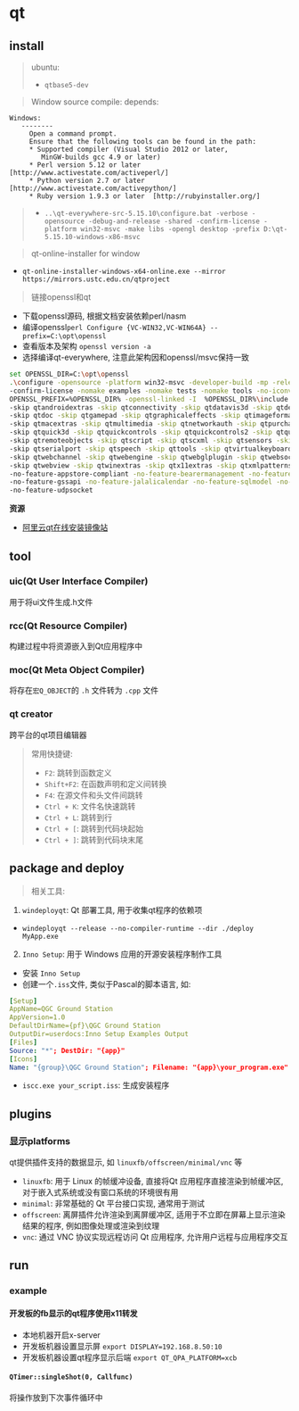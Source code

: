 # qt

## install

> ubuntu:
> - `qtbase5-dev`

> Window source compile:
> depends:
```
Windows:
   --------
     Open a command prompt.
     Ensure that the following tools can be found in the path:
     * Supported compiler (Visual Studio 2012 or later,
        MinGW-builds gcc 4.9 or later)
     * Perl version 5.12 or later   [http://www.activestate.com/activeperl/]
     * Python version 2.7 or later  [http://www.activestate.com/activepython/]
     * Ruby version 1.9.3 or later  [http://rubyinstaller.org/]
```
> - `..\qt-everywhere-src-5.15.10\configure.bat -verbose -opensource -debug-and-release -shared -confirm-license -platform win32-msvc -make libs -opengl desktop -prefix D:\qt-5.15.10-windows-x86-msvc`

> qt-online-installer for window
- `qt-online-installer-windows-x64-online.exe --mirror https://mirrors.ustc.edu.cn/qtproject`

> 链接openssl和qt
- 下载openssl源码, 根据文档安装依赖perl/nasm
- 编译openssl`perl Configure {VC-WIN32,VC-WIN64A} --prefix=C:\opt\openssl`
- 查看版本及架构 `openssl version -a`
- 选择编译qt-everywhere, 注意此架构因和openssl/msvc保持一致
```sh
set OPENSSL_DIR=C:\opt\openssl
.\configure -opensource -platform win32-msvc -developer-build -mp -release -v \
-confirm-license -nomake examples -nomake tests -nomake tools -no-iconv -no-dbus -no-plugin-manifests -no-opengl \
OPENSSL_PREFIX=%OPENSSL_DIR% -openssl-linked -I  %OPENSSL_DIR%\include -L %OPENSSL_DIR%\lib OPENSSL_LIBS="libssl.lib libcrypto.lib Ws2_32.lib Gdi32.lib Advapi32.lib Crypt32.lib User32.lib" -skip qt3d -skip qtactiveqt \
-skip qtandroidextras -skip qtconnectivity -skip qtdatavis3d -skip qtdeclarative \
-skip qtdoc -skip qtgamepad -skip qtgraphicaleffects -skip qtimageformats -skip qtlottie \
-skip qtmacextras -skip qtmultimedia -skip qtnetworkauth -skip qtpurchasing \
-skip qtquick3d -skip qtquickcontrols -skip qtquickcontrols2 -skip qtquicktimeline \
-skip qtremoteobjects -skip qtscript -skip qtscxml -skip qtsensors -skip qtserialbus \
-skip qtserialport -skip qtspeech -skip qttools -skip qtvirtualkeyboard -skip qtwayland \
-skip qtwebchannel -skip qtwebengine -skip qtwebglplugin -skip qtwebsockets \
-skip qtwebview -skip qtwinextras -skip qtx11extras -skip qtxmlpatterns \
-no-feature-appstore-compliant -no-feature-bearermanagement -no-feature-commandlineparser \ -no-feature-ftp -no-feature-future -no-feature-geoservices_esri -no-feature-gestures \
-no-feature-gssapi -no-feature-jalalicalendar -no-feature-sqlmodel -no-feature-sspi \
-no-feature-udpsocket
```

**资源**
- [阿里云qt在线安装镜像站](https://mirrors.aliyun.com/qt/archive/online_installers/4.10/)

## tool

### uic(Qt User Interface Compiler)

用于将ui文件生成.h文件

### rcc(Qt Resource Compiler)

构建过程中将资源嵌入到Qt应用程序中

### moc(Qt Meta Object Compiler)

将存在`宏Q_OBJECT`的 `.h` 文件转为 `.cpp` 文件

### qt creator

跨平台的qt项目编辑器

> 常用快捷键:
> - `F2`: 跳转到函数定义
> - `Shift+F2`: 在函数声明和定义间转换
> - `F4`: 在源文件和头文件间跳转
> - `Ctrl + K`: 文件名快速跳转
> - `Ctrl + L`: 跳转到行
> - `Ctrl + [`: 跳转到代码块起始
> - `Ctrl + ]`: 跳转到代码块末尾

## package and deploy

> 相关工具: 
1. `windeployqt`: Qt 部署工具, 用于收集qt程序的依赖项
- `windeployqt --release --no-compiler-runtime --dir ./deploy MyApp.exe`

2.  `Inno Setup`: 用于 Windows 应用的开源安装程序制作工具
- 安装 `Inno Setup`
- 创建一个`.iss`文件, 类似于Pascal的脚本语言, 如:
```yaml
[Setup]
AppName=QGC Ground Station
AppVersion=1.0
DefaultDirName={pf}\QGC Ground Station
OutputDir=userdocs:Inno Setup Examples Output
[Files]
Source: "*"; DestDir: "{app}"
[Icons]
Name: "{group}\QGC Ground Station"; Filename: "{app}\your_program.exe"
```
- `iscc.exe your_script.iss`: 生成安装程序


## plugins

### 显示platforms

qt提供插件支持的数据显示, 如 `linuxfb/offscreen/minimal/vnc` 等

- `linuxfb`: 用于 Linux 的帧缓冲设备, 直接将Qt 应用程序直接渲染到帧缓冲区, 对于嵌入式系统或没有窗口系统的环境很有用
- `minimal`: 非常基础的 Qt 平台接口实现, 通常用于测试
- `offscreen`: 离屏插件允许渲染到离屏缓冲区, 适用于不立即在屏幕上显示渲染结果的程序, 例如图像处理或渲染到纹理
- `vnc`: 通过 VNC 协议实现远程访问 Qt 应用程序, 允许用户远程与应用程序交互

## run

### example

#### 开发板的fb显示的qt程序使用x11转发

- 本地机器开启x-server
- 开发板机器设置显示屏 `export DISPLAY=192.168.8.50:10`
- 开发板机器设置qt程序显示后端 `export QT_QPA_PLATFORM=xcb`


#### `QTimer::singleShot(0, Callfunc)`

将操作放到下次事件循环中

